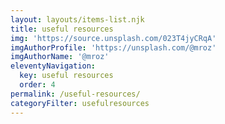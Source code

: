 ```yaml
---
layout: layouts/items-list.njk
title: useful resources
img: 'https://source.unsplash.com/023T4jyCRqA'
imgAuthorProfile: 'https://unsplash.com/@mroz'
imgAuthorName: '@mroz'
eleventyNavigation:
  key: useful resources
  order: 4
permalink: /useful-resources/
categoryFilter: usefulresources
---
```

